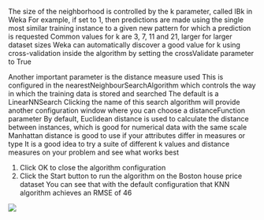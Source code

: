 The size of the neighborhood is controlled by the k parameter, called IBk in Weka For
example, if set to 1, then predictions are made using the single most similar training instance to
a given new pattern for which a prediction is requested Common values for k are 3, 7, 11 and
21, larger for larger dataset sizes Weka can automatically discover a good value for k using
cross-validation inside the algorithm by setting the crossValidate parameter to True


Another important parameter is the distance measure used This is configured in the
nearestNeighbourSearchAlgorithm which controls the way in which the training data is stored
and searched The default is a LinearNNSearch Clicking the name of this search algorithm will
provide another configuration window where you can choose a distanceFunction parameter By
default, Euclidean distance is used to calculate the distance between instances, which is good
for numerical data with the same scale Manhattan distance is good to use if your attributes
differ in measures or type It is a good idea to try a suite of different k values and distance
measures on your problem and see what works best
1) Click OK to close the algorithm configuration
2) Click the Start button to run the algorithm on the Boston house price dataset
You can see that with the default configuration that KNN algorithm achieves an RMSE of
46

![](https://github.com/fenago/katacoda-scenarios/raw/master/machine-learning-mastery-weka/machine-learning-mastery-weka-chapter-18/steps/images/94.png)
